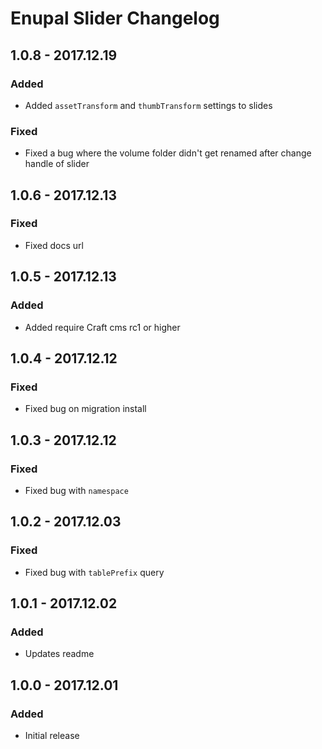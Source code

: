 # Enupal Slider Changelog

## 1.0.8 - 2017.12.19
### Added
- Added `assetTransform` and `thumbTransform` settings to slides

### Fixed
- Fixed a bug where the volume folder didn't get renamed after change handle of slider

## 1.0.6 - 2017.12.13
### Fixed
- Fixed docs url

## 1.0.5 - 2017.12.13
### Added
- Added require Craft cms rc1 or higher

## 1.0.4 - 2017.12.12
### Fixed
- Fixed bug on migration install

## 1.0.3 - 2017.12.12
### Fixed
- Fixed bug with `namespace`

## 1.0.2 - 2017.12.03
### Fixed
- Fixed bug with `tablePrefix` query

## 1.0.1 - 2017.12.02
### Added
- Updates readme

## 1.0.0 - 2017.12.01
### Added
- Initial release